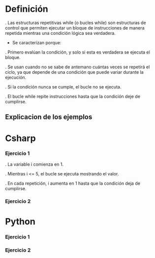 # Definición

. Las estructuras repetitivas while (o bucles while) son estructuras de control que permiten ejecutar un bloque de instrucciones de manera repetida mientras una condición lógica sea verdadera.

- Se caracterizan porque:

. Primero evalúan la condición, y solo si esta es verdadera se ejecuta el bloque.

. Se usan cuando no se sabe de antemano cuántas veces se repetirá el ciclo, ya que depende de una condición que puede variar durante la ejecución.

. Si la condición nunca se cumple, el bucle no se ejecuta.

. El bucle while repite instrucciones hasta que la condición deje de cumplirse.

## Explicacion de los ejemplos

# Csharp

### Ejercicio 1

. La variable i comienza en 1.

. Mientras i <= 5, el bucle se ejecuta mostrando el valor.

. En cada repetición, i aumenta en 1 hasta que la condición deja de cumplirse.

### Ejercicio 2


# Python

### Ejercicio 1

### Ejercicio 2